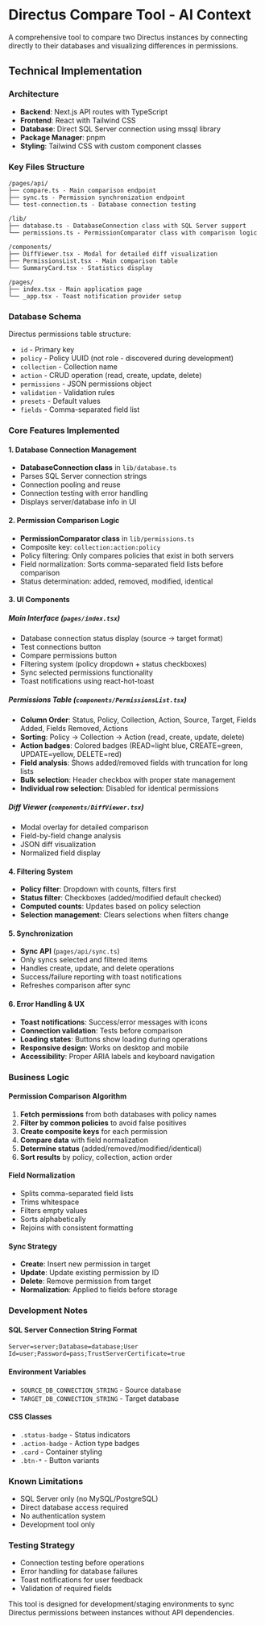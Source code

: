 # Directus Compare Tool - AI Context

A comprehensive tool to compare two Directus instances by connecting directly to their databases and visualizing differences in permissions.

## Technical Implementation

### Architecture
- **Backend**: Next.js API routes with TypeScript
- **Frontend**: React with Tailwind CSS
- **Database**: Direct SQL Server connection using mssql library
- **Package Manager**: pnpm
- **Styling**: Tailwind CSS with custom component classes

### Key Files Structure
```
/pages/api/
├── compare.ts - Main comparison endpoint
├── sync.ts - Permission synchronization endpoint
└── test-connection.ts - Database connection testing

/lib/
├── database.ts - DatabaseConnection class with SQL Server support
└── permissions.ts - PermissionComparator class with comparison logic

/components/
├── DiffViewer.tsx - Modal for detailed diff visualization
├── PermissionsList.tsx - Main comparison table
└── SummaryCard.tsx - Statistics display

/pages/
├── index.tsx - Main application page
└── _app.tsx - Toast notification provider setup
```

### Database Schema
Directus permissions table structure:
- `id` - Primary key
- `policy` - Policy UUID (not role - discovered during development)
- `collection` - Collection name
- `action` - CRUD operation (read, create, update, delete)
- `permissions` - JSON permissions object
- `validation` - Validation rules
- `presets` - Default values
- `fields` - Comma-separated field list

### Core Features Implemented

#### 1. Database Connection Management
- **DatabaseConnection class** in `lib/database.ts`
- Parses SQL Server connection strings
- Connection pooling and reuse
- Connection testing with error handling
- Displays server/database info in UI

#### 2. Permission Comparison Logic
- **PermissionComparator class** in `lib/permissions.ts`
- Composite key: `collection:action:policy`
- Policy filtering: Only compares policies that exist in both servers
- Field normalization: Sorts comma-separated field lists before comparison
- Status determination: added, removed, modified, identical

#### 3. UI Components

##### Main Interface (`pages/index.tsx`)
- Database connection status display (source → target format)
- Test connections button
- Compare permissions button
- Filtering system (policy dropdown + status checkboxes)
- Sync selected permissions functionality
- Toast notifications using react-hot-toast

##### Permissions Table (`components/PermissionsList.tsx`)
- **Column Order**: Status, Policy, Collection, Action, Source, Target, Fields Added, Fields Removed, Actions
- **Sorting**: Policy → Collection → Action (read, create, update, delete)
- **Action badges**: Colored badges (READ=light blue, CREATE=green, UPDATE=yellow, DELETE=red)
- **Field analysis**: Shows added/removed fields with truncation for long lists
- **Bulk selection**: Header checkbox with proper state management
- **Individual row selection**: Disabled for identical permissions

##### Diff Viewer (`components/DiffViewer.tsx`)
- Modal overlay for detailed comparison
- Field-by-field change analysis
- JSON diff visualization
- Normalized field display

#### 4. Filtering System
- **Policy filter**: Dropdown with counts, filters first
- **Status filter**: Checkboxes (added/modified default checked)
- **Computed counts**: Updates based on policy selection
- **Selection management**: Clears selections when filters change

#### 5. Synchronization
- **Sync API** (`pages/api/sync.ts`)
- Only syncs selected and filtered items
- Handles create, update, and delete operations
- Success/failure reporting with toast notifications
- Refreshes comparison after sync

#### 6. Error Handling & UX
- **Toast notifications**: Success/error messages with icons
- **Connection validation**: Tests before comparison
- **Loading states**: Buttons show loading during operations
- **Responsive design**: Works on desktop and mobile
- **Accessibility**: Proper ARIA labels and keyboard navigation

### Business Logic

#### Permission Comparison Algorithm
1. **Fetch permissions** from both databases with policy names
2. **Filter by common policies** to avoid false positives
3. **Create composite keys** for each permission
4. **Compare data** with field normalization
5. **Determine status** (added/removed/modified/identical)
6. **Sort results** by policy, collection, action order

#### Field Normalization
- Splits comma-separated field lists
- Trims whitespace
- Filters empty values
- Sorts alphabetically
- Rejoins with consistent formatting

#### Sync Strategy
- **Create**: Insert new permission in target
- **Update**: Update existing permission by ID
- **Delete**: Remove permission from target
- **Normalization**: Applied to fields before storage

### Development Notes

#### SQL Server Connection String Format
```
Server=server;Database=database;User Id=user;Password=pass;TrustServerCertificate=true
```

#### Environment Variables
- `SOURCE_DB_CONNECTION_STRING` - Source database
- `TARGET_DB_CONNECTION_STRING` - Target database

#### CSS Classes
- `.status-badge` - Status indicators
- `.action-badge` - Action type badges
- `.card` - Container styling
- `.btn-*` - Button variants

### Known Limitations
- SQL Server only (no MySQL/PostgreSQL)
- Direct database access required
- No authentication system
- Development tool only

### Testing Strategy
- Connection testing before operations
- Error handling for database failures
- Toast notifications for user feedback
- Validation of required fields

This tool is designed for development/staging environments to sync Directus permissions between instances without API dependencies.
